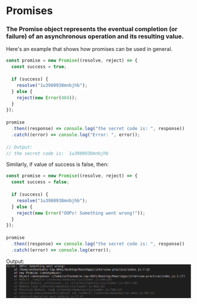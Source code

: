 # Promises

### The Promise object represents the eventual completion (or failure) of an asynchronous operation and its resulting value.

Here's an example that shows how promises can be used in general.

```javascript
const promise = new Promise((resolve, reject) => {
  const success = true;

  if (success) {
    resolve("1u3980938mnbjhb");
  } else {
    reject(new Error(404));
  }
});

promise
  .then((response) => console.log("the secret code is: ", response))
  .catch((error) => console.log("Error: ", error));

// Output:
// the secret code is:  1u3980938mnbjhb
```

Similarly, if value of success is false, then:

```javascript
const promise = new Promise((resolve, reject) => {
  const success = false;

  if (success) {
    resolve("1u3980938mnbjhb");
  } else {
    reject(new Error("OOPs! Something went wrong!"));
  }
});

promise
  .then((response) => console.log("the secret code is: ", response))
  .catch((error) => console.log(error));
```

Output:
![error image](./src/assets/Images/Error.png)
